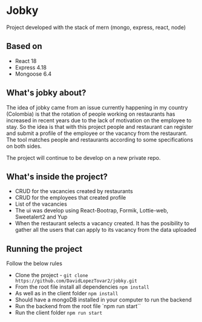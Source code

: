 # Jobky

Project developed with the stack of mern (mongo, express, react, node)

## Based on

- React 18
- Express 4.18
- Mongoose 6.4

## What's jobky about?

The idea of jobky came from an issue currently happening in my country (Colombia) is that the rotation of people working on restaurants has increased in recent years due to the lack of motivation on the employee to stay. So the idea is that with this project people and restaurant can register and submit a profile of the employee or the vacancy from the restaurant. The tool matches people and restaurants according to some specifications on both sides.

The project will continue to be develop on a new private repo.

## What's inside the project?

- CRUD for the vacancies created by restaurants
- CRUD for the employees that created profile
- List of the vacancies 
- The ui was develop using React-Bootrap, Formik, Lottie-web, Sweetalert2 and Yup
- When the restaurant selects a vacancy created. It has the posibility to gather all the users that can apply to its vacancy from the data uploaded

## Running the project

Follow the below rules
- Clone the project - `git clone https://github.com/DavidLopezTovar2/jobky.git`
- From the root file install all dependencies `npm install`
- As well as in the client folder `npm install`
- Should have a mongoDB installed in your computer to run the backend
- Run the backend from the root file `npm run start``
- Run the client folder `npm run start`

